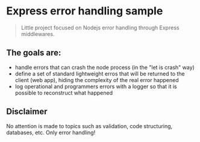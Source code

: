 
# Express error handling sample

> Little project focused on Nodejs error handling through Express middlewares.

## The goals are:
- handle errors that can crash the node process (in the "let is crash" way)
- define a set of standard lightweight erros that will be returned to the client (web app), hiding the complexity of the real error happened 
- log operational and programmers errors with a logger so that it is possible to reconstruct what happened


## Disclaimer
No attention is made to topics such as validation, code structuring, databases, etc. Only error handling!
